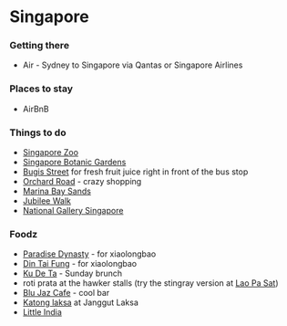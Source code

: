 # Singapore
### Getting there
* Air - Sydney to Singapore via Qantas or Singapore Airlines

### Places to stay
* AirBnB

### Things to do
* [Singapore Zoo](http://www.zoo.com.sg/)
* [Singapore Botanic Gardens](http://www.tripadvisor.com/Attraction_Review-g294265-d310900-Reviews-Singapore_Botanic_Gardens-Singapore.html)
* [Bugis Street](http://en.wikipedia.org/wiki/Bugis_Street) for fresh fruit juice right in front of the bus stop
* [Orchard Road](http://en.wikipedia.org/wiki/Orchard_Road) - crazy shopping
* [Marina Bay Sands](http://en.wikipedia.org/wiki/Marina_Bay_Sands)
* [Jubilee Walk](https://www.singapore50.sg/en/SG50/WhatsOn/2015/Launch%20of%20The%20Jubilee%20Walk.aspx)
* [National Gallery Singapore](https://www.nationalgallery.sg/)

### Foodz
* [Paradise Dynasty](http://www.yelp.com/biz/paradise-dynasty-singapore) - for xiaolongbao
* [Din Tai Fung](http://www.yelp.com/biz/din-tai-fung-singapore-5) - for xiaolongbao
* [Ku De Ta](http://www.tripadvisor.com/Restaurant_Review-g294265-d1937704-Reviews-KU_DE_TA_Restaurant-Singapore.html) - Sunday brunch
* roti prata at the hawker stalls (try the stingray version at [Lao Pa Sat](http://www.tripadvisor.com/Attraction_Review-g294265-d386879-Reviews-Lau_Pa_Sat_Festival_Pavilion-Singapore.html))
* [Blu Jaz Cafe](http://www.yelp.com/biz/blu-jaz-cafe-singapore) - cool bar
* [Katong laksa](http://sethlui.com/best-laksa-singapore/) at Janggut Laksa
* [Little India](http://wikitravel.org/en/Singapore/Little_India)
